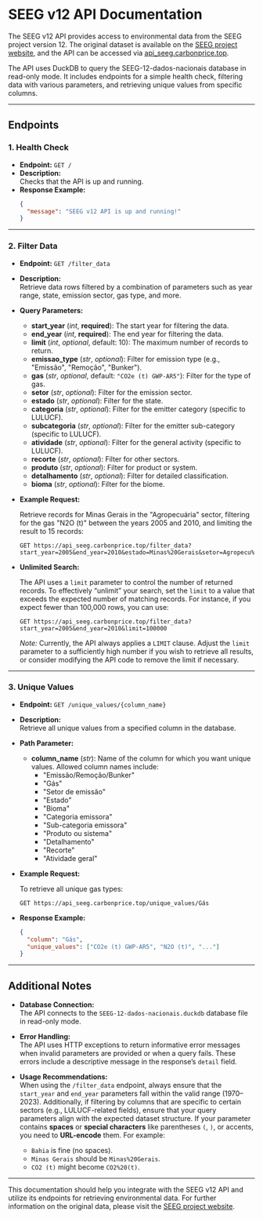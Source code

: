 # SEEG v12 API Documentation

The SEEG v12 API provides access to environmental data from the SEEG project version 12. The original dataset is available on the [SEEG project website](https://seeg.eco.br/linha/), and the API can be accessed via [api_seeg.carbonprice.top](https://api_seeg.carbonprice.top).

The API uses DuckDB to query the SEEG-12-dados-nacionais database in read-only mode. It includes endpoints for a simple health check, filtering data with various parameters, and retrieving unique values from specific columns.

---

## Endpoints

### 1. Health Check

- **Endpoint:** `GET /`
- **Description:**  
  Checks that the API is up and running.
- **Response Example:**
  ```json
  {
    "message": "SEEG v12 API is up and running!"
  }
  ```

---

### 2. Filter Data

- **Endpoint:** `GET /filter_data`
- **Description:**  
  Retrieve data rows filtered by a combination of parameters such as year range, state, emission sector, gas type, and more.

- **Query Parameters:**
  - **start_year** (*int*, **required**): The start year for filtering the data.
  - **end_year** (*int*, **required**): The end year for filtering the data.
  - **limit** (*int*, *optional*, default: 10): The maximum number of records to return.
  - **emissao_type** (*str*, *optional*): Filter for emission type (e.g., "Emissão", "Remoção", "Bunker").
  - **gas** (*str*, *optional*, default: `"CO2e (t) GWP-AR5"`): Filter for the type of gas.
  - **setor** (*str*, *optional*): Filter for the emission sector.
  - **estado** (*str*, *optional*): Filter for the state.
  - **categoria** (*str*, *optional*): Filter for the emitter category (specific to LULUCF).
  - **subcategoria** (*str*, *optional*): Filter for the emitter sub-category (specific to LULUCF).
  - **atividade** (*str*, *optional*): Filter for the general activity (specific to LULUCF).
  - **recorte** (*str*, *optional*): Filter for other sectors.
  - **produto** (*str*, *optional*): Filter for product or system.
  - **detalhamento** (*str*, *optional*): Filter for detailed classification.
  - **bioma** (*str*, *optional*): Filter for the biome.

- **Example Request:**

  Retrieve records for Minas Gerais in the "Agropecuária" sector, filtering for the gas "N2O (t)" between the years 2005 and 2010, and limiting the result to 15 records:
  
  ```
  GET https://api_seeg.carbonprice.top/filter_data?start_year=2005&end_year=2010&estado=Minas%20Gerais&setor=Agropecu%C3%A1ria&gas=N2O%20(t)&limit=15
  ```

- **Unlimited Search:**

  The API uses a `limit` parameter to control the number of returned records. To effectively “unlimit” your search, set the `limit` to a value that exceeds the expected number of matching records. For instance, if you expect fewer than 100,000 rows, you can use:
  
  ```
  GET https://api_seeg.carbonprice.top/filter_data?start_year=2005&end_year=2010&limit=100000
  ```
  
  *Note:* Currently, the API always applies a `LIMIT` clause. Adjust the `limit` parameter to a sufficiently high number if you wish to retrieve all results, or consider modifying the API code to remove the limit if necessary.

---

### 3. Unique Values

- **Endpoint:** `GET /unique_values/{column_name}`
- **Description:**  
  Retrieve all unique values from a specified column in the database.
  
- **Path Parameter:**
  - **column_name** (*str*): Name of the column for which you want unique values. Allowed column names include:
    - "Emissão/Remoção/Bunker"
    - "Gás"
    - "Setor de emissão"
    - "Estado"
    - "Bioma"
    - "Categoria emissora"
    - "Sub-categoria emissora"
    - "Produto ou sistema"
    - "Detalhamento"
    - "Recorte"
    - "Atividade geral"

- **Example Request:**

  To retrieve all unique gas types:
  
  ```
  GET https://api_seeg.carbonprice.top/unique_values/Gás
  ```
  
- **Response Example:**
  ```json
  {
    "column": "Gás",
    "unique_values": ["CO2e (t) GWP-AR5", "N2O (t)", "..."]
  }
  ```

---

## Additional Notes

- **Database Connection:**  
  The API connects to the `SEEG-12-dados-nacionais.duckdb` database file in read-only mode.

- **Error Handling:**  
  The API uses HTTP exceptions to return informative error messages when invalid parameters are provided or when a query fails. These errors include a descriptive message in the response’s `detail` field.

- **Usage Recommendations:**  
  When using the `/filter_data` endpoint, always ensure that the `start_year` and `end_year` parameters fall within the valid range (1970–2023). Additionally, if filtering by columns that are specific to certain sectors (e.g., LULUCF-related fields), ensure that your query parameters align with the expected dataset structure.
  If your parameter contains **spaces** or **special characters** like parentheses `(`, `)`, or accents, you need to **URL-encode** them. For example:  
  - `Bahia` is fine (no spaces).  
  - `Minas Gerais` should be `Minas%20Gerais`.  
  - `CO2 (t)` might become `CO2%20(t)`.

---

This documentation should help you integrate with the SEEG v12 API and utilize its endpoints for retrieving environmental data. For further information on the original data, please visit the [SEEG project website](https://seeg.eco.br/linha/).

